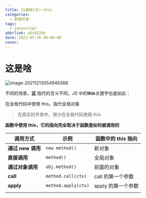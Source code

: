 ```yaml
---
title: Js基础(五)-this
categories:
  - 前端开发
tags:
  - javascript
abbrlink: a5c6529e
date: 2023-05-26 00:00:00
cover:
---
```


# 这是啥

<img src="./assets/Js基础(五)-this/20211213054951.png" alt="image-20211213054946368"  />

不同的场景，**这** 指代的含义不同，JS 中的**this**关键字也是如此：

在全局代码中使用 this，指代全局对象

> 在真实的开发中，很少在全局代码使用 this

**函数中使用 this，它的指向完全取决于函数是如何被调用的**

| 调用方式          | 示例                | 函数中的 this 指向 |
| ----------------- | ------------------- | ------------------ |
| **通过 new 调用** | `new method()`      | 新对象             |
| **直接调用**      | `method()`          | 全局对象           |
| **通过对象调用**  | `obj.method()`      | 前面的对象         |
| **call**          | `method.call(ctx)`  | call 的第一个参数  |
| **apply**         | `method.apply(ctx)` | apply 的第一个参数 |
|                   |                     |                    |
